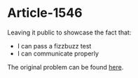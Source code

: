 # Article-1546

Leaving it public to showcase the fact that:
- I can pass a fizzbuzz test
- I can communicate properly

The original problem can be found [here](https://leetcode.com/problems/maximum-number-of-non-overlapping-subarrays-with-sum-equals-target/).
